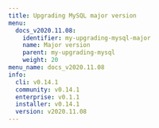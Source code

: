 ```yaml
---
title: Upgrading MySQL major version
menu:
  docs_v2020.11.08:
    identifier: my-upgrading-mysql-major
    name: Major version
    parent: my-upgrading-mysql
    weight: 20
menu_name: docs_v2020.11.08
info:
  cli: v0.14.1
  community: v0.14.1
  enterprise: v0.1.1
  installer: v0.14.1
  version: v2020.11.08
---
```


